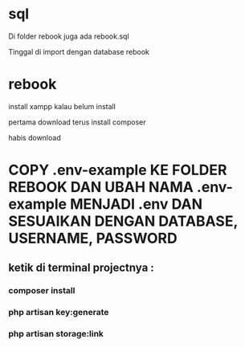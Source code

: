 # sql
Di folder rebook juga ada rebook.sql

Tinggal di import dengan database rebook


# rebook
install xampp kalau belum install

pertama download terus install composer


habis download

# COPY .env-example KE FOLDER REBOOK DAN UBAH NAMA .env-example MENJADI .env DAN SESUAIKAN DENGAN DATABASE, USERNAME, PASSWORD


## ketik di terminal projectnya :


### composer install

### php artisan key:generate

### php artisan storage:link
